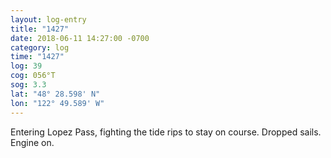 ```yaml
---
layout: log-entry
title: "1427"
date: 2018-06-11 14:27:00 -0700
category: log
time: "1427"
log: 39
cog: 056°T
sog: 3.3
lat: "48° 28.598' N"
lon: "122° 49.589' W"
---
```


Entering Lopez Pass, fighting the tide rips to stay on course. Dropped sails. Engine on.